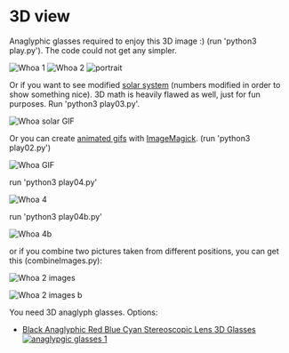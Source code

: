 # 3D view

Anaglyphic glasses required to enjoy this 3D image :) (run 'python3 play.py'). The code could not get any simpler.


![Whoa 1](./pics/Whoa.png)
![Whoa 2](./pics/Whoa02.png)
![portrait](./pics/portrait.jpg)

Or if you want to see modified [solar system](https://en.wikipedia.org/wiki/Solar_System) (numbers modified in order to show something nice). 3D math is heavily flawed as well, just for fun purposes. Run 'python3 play03.py'.

![Whoa solar GIF](./pics/solar.gif)

Or you can create [animated gifs](https://averagelinuxuser.com/make-gif-in-linux-with-one-simple-command/) with [ImageMagick](https://imagemagick.org/index.php). (run 'python3 play02.py')

![Whoa GIF](./pics/animatedGIF2.gif)

run 'python3 play04.py'

![Whoa 4](./pics/Whoa04.png)

run 'python3 play04b.py'

![Whoa 4b](./pics/rectangle.gif)

or if you combine two pictures taken from different positions, you can get this (combineImages.py):

![Whoa 2 images](./pics/final02.jpg)

![Whoa 2 images b](./pics/final.jpg)

You need 3D anaglyph glasses. Options:
* [Black Anaglyphic Red Blue Cyan Stereoscopic Lens 3D Glasses](https://www.amazon.com.br/encaixe-Artibetter-Visualizando-caseiros-moldura/dp/B07SPKQK6Q/ref=pd_sbs_sccl_1/147-8301524-7361809?pd_rd_w=i3gqw&pf_rd_p=1eb83ecb-3d38-4c15-9700-c733345d3c82&pf_rd_r=BKXDKH39K94FF34FRMW4&pd_rd_r=d361e3e2-4430-47fa-9dcf-5dd268d2a949&pd_rd_wg=AQ4em&pd_rd_i=B07SPKQK6Q&psc=1)
[![anaglypgic glasses 1](./pics/glasses01.png)](https://www.amazon.com/gp/product/B07NQVZM72/)